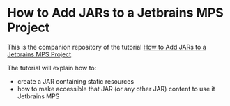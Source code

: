 # How to Add JARs to a Jetbrains MPS Project 

This is the companion repository of the tutorial [How to Add JARs to a Jetbrains MPS Project](https://tomassetti.me/how-to-add-jars-jetbrains-mps-project/).

The tutorial will explain how to:

- create a JAR containing static resources
- how to make accessible that JAR (or any other JAR) content to use it Jetbrains MPS
